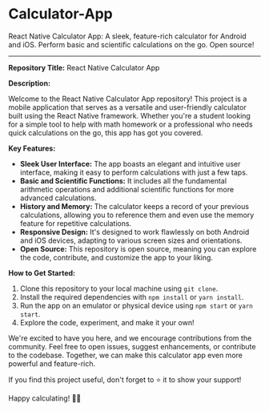 # Calculator-App
React Native Calculator App: A sleek, feature-rich calculator for Android and iOS. Perform basic and scientific calculations on the go. Open source!

---

**Repository Title:** React Native Calculator App

**Description:**

Welcome to the React Native Calculator App repository! This project is a mobile application that serves as a versatile and user-friendly calculator built using the React Native framework. Whether you're a student looking for a simple tool to help with math homework or a professional who needs quick calculations on the go, this app has got you covered.

**Key Features:**

- **Sleek User Interface:** The app boasts an elegant and intuitive user interface, making it easy to perform calculations with just a few taps.
- **Basic and Scientific Functions:** It includes all the fundamental arithmetic operations and additional scientific functions for more advanced calculations.
- **History and Memory:** The calculator keeps a record of your previous calculations, allowing you to reference them and even use the memory feature for repetitive calculations.
- **Responsive Design:** It's designed to work flawlessly on both Android and iOS devices, adapting to various screen sizes and orientations.
- **Open Source:** This repository is open source, meaning you can explore the code, contribute, and customize the app to your liking.

**How to Get Started:**

1. Clone this repository to your local machine using `git clone`.
2. Install the required dependencies with `npm install` or `yarn install`.
3. Run the app on an emulator or physical device using `npm start` or `yarn start`.
4. Explore the code, experiment, and make it your own!

We're excited to have you here, and we encourage contributions from the community. Feel free to open issues, suggest enhancements, or contribute to the codebase. Together, we can make this calculator app even more powerful and feature-rich.

If you find this project useful, don't forget to ⭐️ it to show your support!

Happy calculating! 🧮📱
